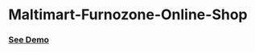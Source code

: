 # Maltimart-Furnozone-Online-Shop

<h3> <a href="https://multimart-furnizone-bek.netlify.app/shop">See Demo</a></h3>
